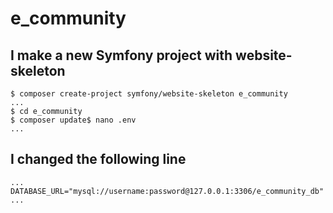 # e_community

## I make a new Symfony project with website-skeleton
```
$ composer create-project symfony/website-skeleton e_community
...
$ cd e_community
$ composer update$ nano .env
...
```
## I changed the following line 
```
...
DATABASE_URL="mysql://username:password@127.0.0.1:3306/e_community_db"
...
```
